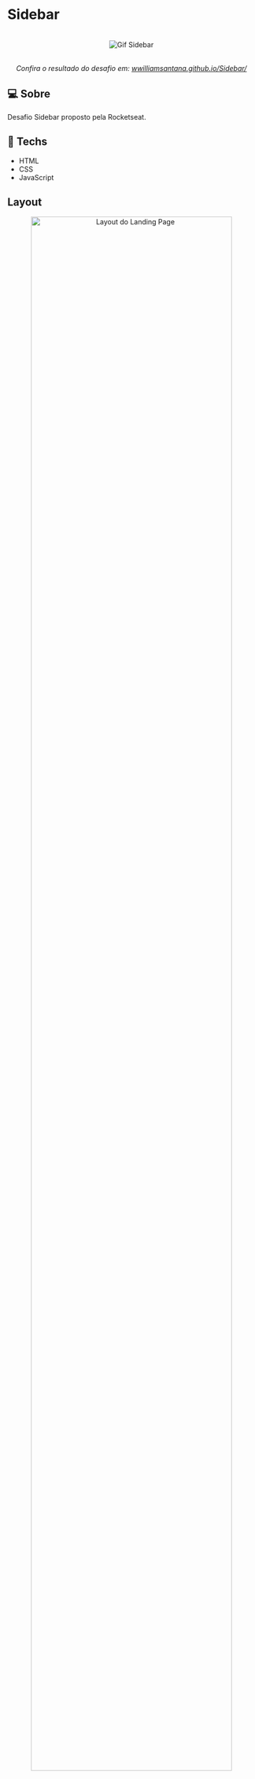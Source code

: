 # Sidebar
<div align="center">
  <br>
  <img alt="Gif Sidebar"  src="https://user-images.githubusercontent.com/84254929/150649433-8bd907d7-8bb7-4687-bb14-8aa19d8dfc23.gif" />
  <br>
  <br>
  <p align="center"><em>Confira o resultado do desafio em: <a href="https://wwilliamsantana.github.io/Sidebar/" target="_blank">wwilliamsantana.github.io/Sidebar/</a></em></p>
</div>



## :computer: Sobre  

Desafio Sidebar proposto pela Rocketseat.


## :rocket: Techs

<ul>
  <li> HTML</li>
  <li> CSS </li>
  <li> JavaScript </li>
</ul>

## Layout

<div align="center">
  <img alt="Layout do Landing Page" src="https://user-images.githubusercontent.com/84254929/150649632-9124d85f-f345-4735-af96-6be9dcf2af22.png" width="90%">
  <img alt="Layout do Landing Page" src="https://user-images.githubusercontent.com/84254929/150649639-ad0014df-6b3b-4216-8206-2800621efd19.png" width="90%">

  <p>
    Layou do desafio no figma <a href="https://www.figma.com/file/xLTPYZlph0yRKAYJ58m5iM/DD-%2F-Sidebar-Responsiva-(Copy)?node-id=0%3A1" target="_blank">link</a>
  </p>
</div>

